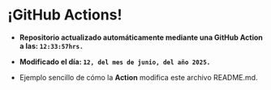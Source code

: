 # ¡GitHub Actions!
* **Repositorio actualizado automáticamente mediante una GitHub Action a las: `12:33:57hrs.`**
* **Modificado el día: `12, del mes de junio, del año 2025.`**

* Ejemplo sencillo de cómo la **Action** modifica este archivo README.md.
